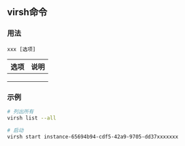 ## virsh命令


### 用法
```
xxx [选项]
```

| 选项 | 说明 |
| --- | --- |
|  |  |
|  |  |
|  |  |

### 示例
```sh
# 列出所有
virsh list --all

# 启动
virsh start instance-65694b94-cdf5-42a9-9705-dd37xxxxxxx
```
